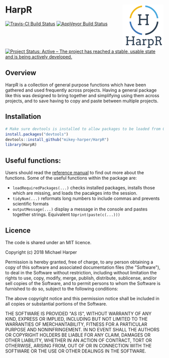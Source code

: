 
<!-- README.md is generated from README.Rmd. Please edit that file -->

HarpR <img src="man/figures/logo.png" align="right" />
======================================================

[![Travis-CI Build Status](https://travis-ci.org/mikey-harper/HarpR.svg?branch=master)](https://travis-ci.org/mikey-harper/HarpR) [![AppVeyor Build Status](https://ci.appveyor.com/api/projects/status/github/mikey-harper/HarpR?branch=master&svg=true)](https://ci.appveyor.com/project/mikey-harper/HarpR)
[![Project Status: Active – The project has reached a stable, usable state and is being actively developed.](http://www.repostatus.org/badges/latest/active.svg)](http://www.repostatus.org/#active)


Overview
--------

HarpR is a collection of general purpose functions which have been gathered and used frequently across projects. Having a general package like this was designed to bring together and simplifying using them across projects, and to save having to copy and paste between multiple projects.

Installation
------------

``` r
# Make sure devtools is installed to allow packages to be loaded from Github
install.packages("devtools")
devtools::install_github("mikey-harper/HarpR")
library(HarpR)
```

Useful functions:
-----------------

Users should read the [reference manual](HarpR.pdf) to find out more about the functions. Some of the useful functions within the package are:

-   `loadRequiredPackages(...)` checks installed packages, installs those which are missing, and loads the pacakges into the session.
-   `tidyNum(...)` reformats long numbers to include commas and prevents scientific formats
-   `outputMessage(...)` display a message in the console and pastes together strings. Equivalent to`print(paste(c(...)))`

Licence
-------

The code is shared under an MIT licence.

Copyright (c) 2018 Michael Harper

Permission is hereby granted, free of charge, to any person obtaining a copy of this software and associated documentation files (the "Software"), to deal in the Software without restriction, including without limitation the rights to use, copy, modify, merge, publish, distribute, sublicense, and/or sell copies of the Software, and to permit persons to whom the Software is furnished to do so, subject to the following conditions:

The above copyright notice and this permission notice shall be included in all copies or substantial portions of the Software.

THE SOFTWARE IS PROVIDED "AS IS", WITHOUT WARRANTY OF ANY KIND, EXPRESS OR IMPLIED, INCLUDING BUT NOT LIMITED TO THE WARRANTIES OF MERCHANTABILITY, FITNESS FOR A PARTICULAR PURPOSE AND NONINFRINGEMENT. IN NO EVENT SHALL THE AUTHORS OR COPYRIGHT HOLDERS BE LIABLE FOR ANY CLAIM, DAMAGES OR OTHER LIABILITY, WHETHER IN AN ACTION OF CONTRACT, TORT OR OTHERWISE, ARISING FROM, OUT OF OR IN CONNECTION WITH THE SOFTWARE OR THE USE OR OTHER DEALINGS IN THE SOFTWARE.
